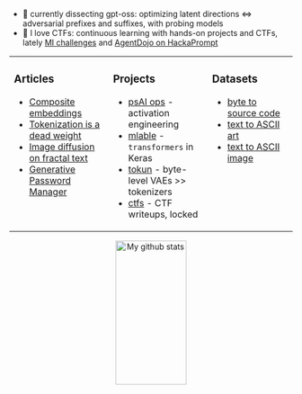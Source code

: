 - :mag_right: currently dissecting gpt-oss: optimizing latent directions $\iff$ adversarial prefixes and suffixes, with probing models
- :triangular_flag_on_post: I love CTFs: continuous learning with hands-on projects and CTFs, lately [MI challenges][github-casper] and [AgentDojo on HackaPrompt][hackaprompt-agent]

<div width="100%"><table width="100%"><tr><td valign="top" width="35%">

### Articles

- [Composite embeddings][article-layers]
- [Tokenization is a dead weight][article-tokun]
- [Image diffusion on fractal text][article-diffusion]
- [Generative Password Manager][article-password]

</td><td valign="top" width="35%">

### Projects

- [psAI ops][github-psaiops] - activation engineering
- [mlable][github-mlable] - `transformers` in Keras
- [tokun][github-tokun] - byte-level VAEs >> tokenizers
- [ctfs][github-writeups] - CTF writeups, locked

</td><td valign="top" width="30%">

### Datasets

- [byte to source code][huggingface-contracts]
- [text to ASCII art][huggingface-ascii-art]
- [text to ASCII image][huggingface-ascii-images]

</td></tr></table></div>

<div align="center">
    <img src="https://github-readme-stats.vercel.app/api?username=apehex&show_icons=true&theme=blue-green&count_private=true&include_all_commits=true" title="My github stats" height="256px" width="50%" />
</div>

[article-diffusion]: https://huggingface.co/blog/apehex/image-diffusion-on-text
[article-password]: https://huggingface.co/blog/apehex/gpm
[article-layers]: https://huggingface.co/blog/apehex/this-title-is-already-tokenized
[article-tokun]: https://huggingface.co/blog/apehex/tokenization-is-a-dead-weight
[github-writeups]: https://github.com/Hackplayers/hackthebox-writeups

[github-casper]: https://github.com/thestephencasper/mechanistic_interpretability_challenge
[github-psaiops]: https://github.com/apehex/psai-ops
[github-mlable]: https://github.com/apehex/mlable
[github-tokun]: https://github.com/apehex/tokun
[github-stats]: https://github-readme-stats.vercel.app/api?username=apehex&show_icons=true&theme=blue-green&count_private=true&include_all_commits=true

[hackaprompt-agent]: https://www.hackaprompt.com/track/trails_x_mats
[huggingface-ascii-art]: https://huggingface.co/datasets/apehex/ascii-art
[huggingface-ascii-images]: https://huggingface.co/datasets/apehex/ascii-art-datacompdr-12m
[huggingface-contracts]: https://huggingface.co/datasets/apehex/evm_contracts
